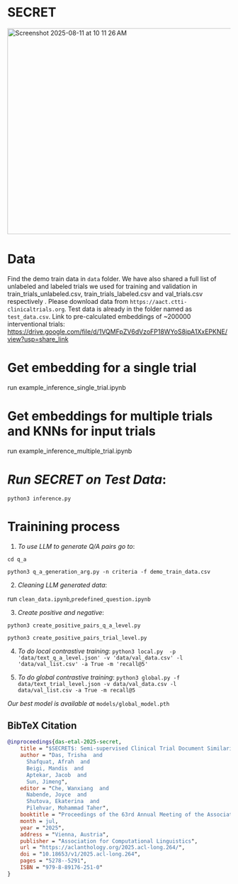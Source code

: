 # **SECRET**

<img width="837" height="464" alt="Screenshot 2025-08-11 at 10 11 26 AM" src="https://github.com/user-attachments/assets/32eedfb1-2f49-4de2-8236-214496d654f6" />


# Data
Find the demo train data in ```data``` folder. We have also shared a full list of unlabeled and labeled trials we used for training and validation in train_trials_unlabeled.csv, train_trials_labeled.csv and val_trials.csv respectively . Please download data from ```https://aact.ctti-clinicaltrials.org```. Test data is already in the folder named as ```test_data.csv```.
Link to pre-calculated embeddings of ~200000 interventional trials: https://drive.google.com/file/d/1VQMFpZV6dVzoFP18WYoS8jpA1XxEPKNE/view?usp=share_link

# Get embedding for a single trial

run example_inference_single_trial.ipynb

# Get embeddings for multiple trials and KNNs for input trials

run example_inference_multiple_trial.ipynb

# *Run SECRET on Test Data*: 

```python3 inference.py```


# Trainining process

1. *To use LLM to generate Q/A pairs go to*:
   
```cd q_a```

```python3 q_a_generation_arg.py -n criteria -f demo_train_data.csv```

2. *Cleaning LLM generated data*:

run ```clean_data.ipynb```,```predefined_question.ipynb```

3. *Create positive and negative*:

```python3 create_positive_pairs_q_a_level.py```

```python3 create_positive_pairs_trial_level.py``` 

4. *To do local contrastive training*: ```python3 local.py  -p 'data/text_q_a_level.json' -v 'data/val_data.csv' -l 'data/val_list.csv' -a True -m 'recall@5'```

5. *To do global contrastive training*: ```python3 global.py -f data/text_trial_level.json -v data/val_data.csv -l data/val_list.csv -a True -m recall@5```

*Our best model is available at* 
```models/global_model.pth```


## BibTeX Citation

```bibtex
@inproceedings{das-etal-2025-secret,
    title = "$SECRET$: Semi-supervised Clinical Trial Document Similarity Search",
    author = "Das, Trisha  and
      Shafquat, Afrah  and
      Beigi, Mandis  and
      Aptekar, Jacob  and
      Sun, Jimeng",
    editor = "Che, Wanxiang  and
      Nabende, Joyce  and
      Shutova, Ekaterina  and
      Pilehvar, Mohammad Taher",
    booktitle = "Proceedings of the 63rd Annual Meeting of the Association for Computational Linguistics (Volume 1: Long Papers)",
    month = jul,
    year = "2025",
    address = "Vienna, Austria",
    publisher = "Association for Computational Linguistics",
    url = "https://aclanthology.org/2025.acl-long.264/",
    doi = "10.18653/v1/2025.acl-long.264",
    pages = "5278--5291",
    ISBN = "979-8-89176-251-0"
}
```


